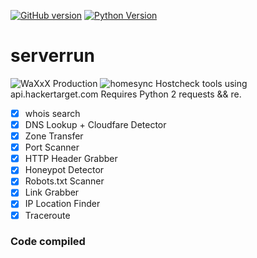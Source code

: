 [![GitHub version](https://badge.fury.io/gh/Waxxx333%2FHomeSync.svg)](https://badge.fury.io/gh/Waxxx333%2FHostcheck)
[![Python Version](https://img.shields.io/badge/Python-V2-<green.svg)](https://shields.io/)
# serverrun
![WaXxX Production](https://i.imgur.com/BEWQvbl.png)
![homesync](https://i.imgur.com/eGoH84A.png)
Hostcheck tools using api.hackertarget.com
Requires Python 2 requests && re. 
- [x] whois search
- [x] DNS Lookup + Cloudfare Detector
- [x] Zone Transfer
- [x] Port Scanner
- [x] HTTP Header Grabber
- [x] Honeypot Detector
- [x] Robots.txt Scanner
- [x] Link Grabber
- [x] IP Location Finder
- [x] Traceroute

### **Code compiled**
